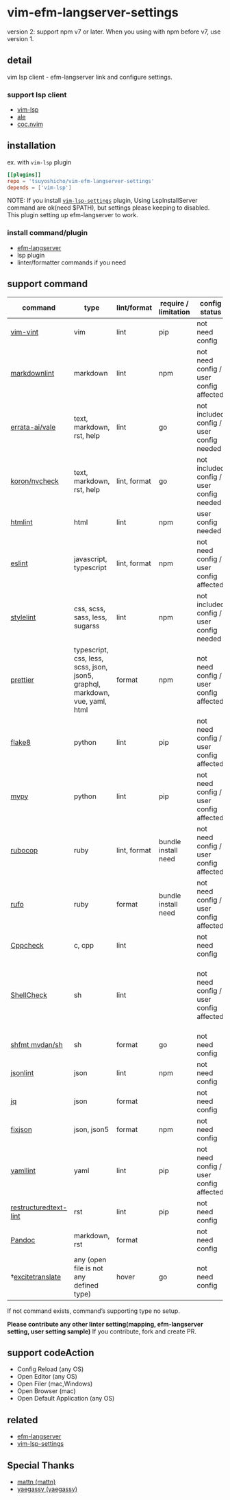 # vim-efm-langserver-settings

version 2: support npm v7 or later.
When you using with npm before v7, use version 1.

## detail

vim lsp client - efm-langserver link and configure settings.

### support lsp client

- [vim-lsp](https://github.com/prabirshrestha/vim-lsp)
- [ale](https://github.com/dense-analysis/ale)
- [coc.nvim](https://github.com/neoclide/coc.nvim)

## installation

ex. with `vim-lsp` plugin

```toml
[[plugins]]
repo = 'tsuyoshicho/vim-efm-langserver-settings'
depends = ['vim-lsp']
```

NOTE: If you install [`vim-lsp-settings`](https://github.com/mattn/vim-lsp-settings) plugin, Using LspInstallServer
command are ok(need $PATH), but settings please keeping to disabled.
This plugin setting up efm-langserver to work.

### install command/plugin

- [efm-langserver](https://github.com/mattn/efm-langserver)
- lsp plugin
- linter/formatter commands if you need

## support command

| command                                                                  | type                                                                         | lint/format  | require / limitation | config status                            | note                                                                                                                                                                                                                                                                                                                    |
| ------------------------------------------------------------------------ | ---------------------------------------------------------------------------- | ------------ | -------------------- | ---------------------------------------- | ----------------------------------------------------------------------------------------------------------------------------------------------------------------------------------------------------------------------------------------------------------------------------------------------------------------------- |
| [vim-vint](https://pypi.org/project/vim-vint/)                           | vim                                                                          | lint         | pip                  | not need config                          |                                                                                                                                                                                                                                                                                                                         |
| [markdownlint](https://www.npmjs.com/package/markdownlint)               | markdown                                                                     | lint         | npm                  | not need config / user config affected   | `.markdownlint.json` in the current directory.<br> [setting in project root sample](example/efm-langserver/root/.markdownlint.json).                                                                                                                                                                                    |
| [errata-ai/vale](https://github.com/errata-ai/vale)                      | text, markdown, rst, help                                                    | lint         | go                   | not included config / user config needed | `.vale.ini` in the current directory.<br> or in `$HOME` directory. <br> [setting in home sample](example/efm-langserver/home/.vale.ini).                                                                                                                                                                                |
| [koron/nvcheck](https://github.com/koron/nvcheck)                        | text, markdown, rst, help                                                    | lint, format | go                   | not included config / user config needed | `dict.yml` in the project root.<br> [sample in vimdoc-jp-working](https://github.com/vim-jp/vimdoc-ja-working/blob/master/dict.yml).                                                                                                                                                                                    |
| [htmlint](https://github.com/htmllint/htmllint-cli)                      | html                                                                         | lint         | npm                  | user config needed                       | ` .htmllintrc` in the project root.<br> Generate from command at `htmllint init`.                                                                                                                                                                                                                                       |
| [eslint](https://www.npmjs.com/package/eslint)                           | javascript, typescript                                                       | lint, format | npm                  | not need config / user config affected   | `.eslintrc.js`, `.eslintrc.yaml (yml)`, `.eslintrc.json` or setting into `package.json` in the project root.                                                                                                                                                                                                            |
| [stylelint](https://www.npmjs.com/package/stylelint)                     | css, scss, sass, less, sugarss                                               | lint         | npm                  | not included config / user config needed | `.stylelintrc.json` in the project root.                                                                                                                                                                                                                                                                                |
| [prettier](https://www.npmjs.com/package/prettier)                       | typescript, css, less, scss, json, json5, graphql, markdown, vue, yaml, html | format       | npm                  | not need config / user config affected   | setting into `package.json` in the project root.                                                                                                                                                                                                                                                                        |
| [flake8](https://pypi.org/project/flake8/)                               | python                                                                       | lint         | pip                  | not need config / user config affected   | `setup.cfg`, `tox.ini`, `.flake8` in project root.<br> `.flake8`, `~/.config/flake8` in home.                                                                                                                                                                                                                           |
| [mypy](https://pypi.org/project/mypy/)                                   | python                                                                       | lint         | pip                  | not need config / user config affected   | `mypy.ini`, `setup.cfg` in project root. <br> `.mypy.ini` in `$HOME` directory.                                                                                                                                                                                                                                         |
| [rubocop](https://rubygems.org/gems/rubocop)                             | ruby                                                                         | lint, format | bundle install need  | not need config / user config affected   | `.rubocop.yml` in project root.                                                                                                                                                                                                                                                                                         |
| [rufo](https://rubygems.org/gems/rufo/)                                  | ruby                                                                         | format       | bundle install need  | not need config / user config affected   | `.rufo` in project root.                                                                                                                                                                                                                                                                                                |
| [Cppcheck](http://cppcheck.sourceforge.net/)                             | c, cpp                                                                       | lint         |                      | not need config                          |                                                                                                                                                                                                                                                                                                                         |
| [ShellCheck](https://www.shellcheck.net/)                                | sh                                                                           | lint         |                      | not need config / user config affected   | `.shellcheckrc` or `shellcheckrc` in the current directory(search parent upto root).<br> `.shellcheckrc` in `$HOME` directory. <br> XDG config directory (usually `~/.config/shellcheckrc` ) on Unix, or `%APPDATA%/shellcheckrc` on Windows. <br> [setting in home sample](example/efm-langserver/home/.shellcheckrc). |
| [shfmt mvdan/sh](https://github.com/mvdan/sh)                            | sh                                                                           | format       | go                   | not need config                          |                                                                                                                                                                                                                                                                                                                         |
| [jsonlint](https://www.npmjs.com/package/jsonlint)                       | json                                                                         | lint         | npm                  | not need config                          |                                                                                                                                                                                                                                                                                                                         |
| [jq](https://stedolan.github.io/jq/)                                     | json                                                                         | format       |                      | not need config                          |                                                                                                                                                                                                                                                                                                                         |
| [fixjson](https://www.npmjs.com/package/fixjson)                         | json, json5                                                                  | format       | npm                  | not need config                          |                                                                                                                                                                                                                                                                                                                         |
| [yamllint](https://pypi.org/project/yamllint/)                           | yaml                                                                         | lint         | pip                  | not need config / user config affected   | `.yamllint` , `.yamllint.yaml` or `.yamllint.yml` in the current working directory<br> config in $XDG\_CONFIG\_HOME `~/.config/yamllint/config`(support?).                                                                                                                                                              |
| [restructuredtext-lint](https://pypi.org/project/restructuredtext-lint/) | rst                                                                          | lint         | pip                  | not need config                          |                                                                                                                                                                                                                                                                                                                         |
| [Pandoc](https://pandoc.org/)                                            | markdown, rst                                                                | format       |                      | not need config                          |                                                                                                                                                                                                                                                                                                                         |
| †[excitetranslate](https://github.com/mattn/excitetranslate)            | any (open file is not any defined type)                                      | hover        | go                   | not need config                          |                                                                                                                                                                                                                                                                                                                         |

If not command exists, command’s supporting type no setup.

**Please contribute any other linter setting(mapping, efm-langserver
setting, user setting sample)** If you contribute, fork and create PR.

## support codeAction

- Config Reload (any OS)
- Open Editor (any OS)
- Open Filer (mac,Windows)
- Open Browser (mac)
- Open Default Application (any OS)

## related

- [efm-langserver](https://github.com/mattn/efm-langserver)
- [vim-lsp-settings](https://github.com/mattn/vim-lsp-settings)

## Special Thanks

- [mattn \(mattn\)](https://github.com/mattn)
- [yaegassy \(yaegassy\)](https://github.com/yaegassy)
